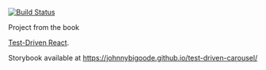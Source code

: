 [![Build Status](
    https://travis-ci.com/johnnybigoode/test-driven-carousel.svg?branch=master
)](https://travis-ci.com/johnnybigoode/test-driven-carousel)

Project from the book

[Test-Driven React](​https://pragprog.com/book/tbreact/test-driven-react​).

Storybook available at https://johnnybigoode.github.io/test-driven-carousel/